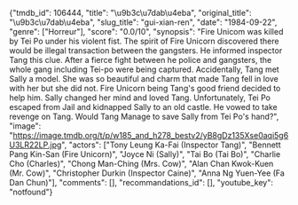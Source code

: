 {"tmdb_id": 106444, "title": "\u9b3c\u7dab\u4eba", "original_title": "\u9b3c\u7dab\u4eba", "slug_title": "gui-xian-ren", "date": "1984-09-22", "genre": ["Horreur"], "score": "0.0/10", "synopsis": "Fire Unicom was killed by Tei Po under his violent fist. The spirit of Fire Unicorn discovered there would be illegal transaction between the gangsters. He informed inspector Tang this clue. After a fierce fight between he police and gangsters, the whole gang including Tei-po were being captured. Accidentally, Tang met Sally a model. She was so beautiful and charm that made Tang fell in love with her but she did not. Fire Unicorn being Tang's good friend decided to help him. Sally changed her mind and loved Tang. Unfortunately, Tei Po escaped from Jail and kidnapped Sally to an old castle. He vowed to take revenge on Tang. Would Tang Manage to save Sally from Tei Po's hand?", "image": "https://image.tmdb.org/t/p/w185_and_h278_bestv2/yB8gDz135Xse0aqi5g6U3LR22LP.jpg", "actors": ["Tony Leung Ka-Fai (Inspector Tang)", "Bennett Pang Kin-San (Fire Unicorn)", "Joyce Ni (Sally)", "Tai Bo (Tai Bo)", "Charlie Cho (Charles)", "Chong Man-Ching (Mrs. Cow)", "Alan Chan Kwok-Kuen (Mr. Cow)", "Christopher Durkin (Inspector Caine)", "Anna Ng Yuen-Yee (Fa Dan Chun)"], "comments": [], "recommandations_id": [], "youtube_key": "notfound"}